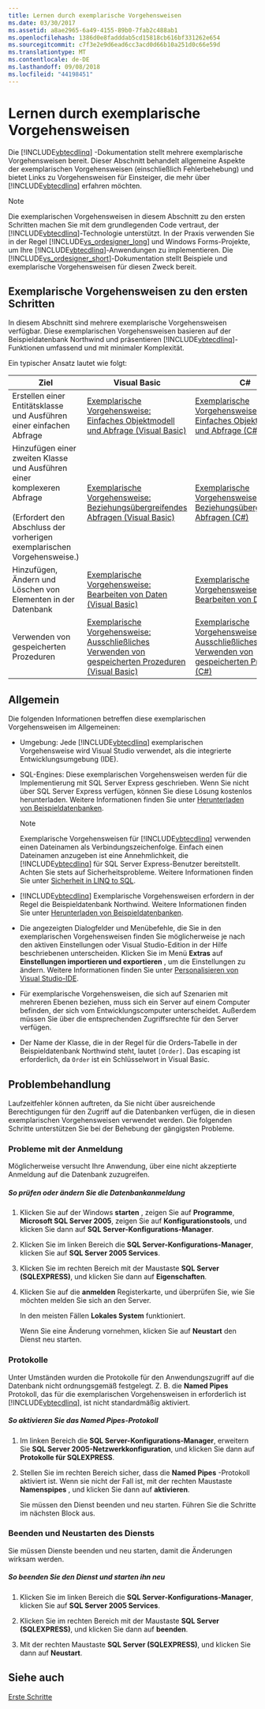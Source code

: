 ```yaml
---
title: Lernen durch exemplarische Vorgehensweisen
ms.date: 03/30/2017
ms.assetid: a8ae2965-6a49-4155-89b0-7fab2c488ab1
ms.openlocfilehash: 1386d0e8fadddab5cd15818cb616bf331262e654
ms.sourcegitcommit: c7f3e2e9d6ead6cc3acd0d66b10a251d0c66e59d
ms.translationtype: MT
ms.contentlocale: de-DE
ms.lasthandoff: 09/08/2018
ms.locfileid: "44198451"
---
```

# <a name="learning-by-walkthroughs"></a>Lernen durch exemplarische Vorgehensweisen
Die [!INCLUDE[vbtecdlinq](../../../../../../includes/vbtecdlinq-md.md)] -Dokumentation stellt mehrere exemplarische Vorgehensweisen bereit. Dieser Abschnitt behandelt allgemeine Aspekte der exemplarischen Vorgehensweisen (einschließlich Fehlerbehebung) und bietet Links zu Vorgehensweisen für Einsteiger, die mehr über [!INCLUDE[vbtecdlinq](../../../../../../includes/vbtecdlinq-md.md)] erfahren möchten.  
  
> [!NOTE]
>  Die exemplarischen Vorgehensweisen in diesem Abschnitt zu den ersten Schritten machen Sie mit dem grundlegenden Code vertraut, der [!INCLUDE[vbtecdlinq](../../../../../../includes/vbtecdlinq-md.md)]-Technologie unterstützt. In der Praxis verwenden Sie in der Regel [!INCLUDE[vs_ordesigner_long](../../../../../../includes/vs-ordesigner-long-md.md)] und Windows Forms-Projekte, um Ihre [!INCLUDE[vbtecdlinq](../../../../../../includes/vbtecdlinq-md.md)]-Anwendungen zu implementieren. Die [!INCLUDE[vs_ordesigner_short](../../../../../../includes/vs-ordesigner-short-md.md)]-Dokumentation stellt Beispiele und exemplarische Vorgehensweisen für diesen Zweck bereit.  
  
## <a name="getting-started-walkthroughs"></a>Exemplarische Vorgehensweisen zu den ersten Schritten  
 In diesem Abschnitt sind mehrere exemplarische Vorgehensweisen verfügbar. Diese exemplarischen Vorgehensweisen basieren auf der Beispieldatenbank Northwind und präsentieren [!INCLUDE[vbtecdlinq](../../../../../../includes/vbtecdlinq-md.md)]-Funktionen umfassend und mit minimaler Komplexität.  
  
 Ein typischer Ansatz lautet wie folgt:  
  
|Ziel|Visual Basic|C#|  
|---------------|------------------|---------|  
|Erstellen einer Entitätsklasse und Ausführen einer einfachen Abfrage|[Exemplarische Vorgehensweise: Einfaches Objektmodell und Abfrage (Visual Basic)](../../../../../../docs/framework/data/adonet/sql/linq/walkthrough-simple-object-model-and-query-visual-basic.md)|[Exemplarische Vorgehensweise: Einfaches Objektmodell und Abfrage (C#)](../../../../../../docs/framework/data/adonet/sql/linq/walkthrough-simple-object-model-and-query-csharp.md)|  
|Hinzufügen einer zweiten Klasse und Ausführen einer komplexeren Abfrage<br /><br /> (Erfordert den Abschluss der vorherigen exemplarischen Vorgehensweise.)|[Exemplarische Vorgehensweise: Beziehungsübergreifendes Abfragen (Visual Basic)](../../../../../../docs/framework/data/adonet/sql/linq/walkthrough-querying-across-relationships-visual-basic.md)|[Exemplarische Vorgehensweise: Beziehungsübergreifendes Abfragen (C#)](../../../../../../docs/framework/data/adonet/sql/linq/walkthrough-querying-across-relationships-csharp.md)|  
|Hinzufügen, Ändern und Löschen von Elementen in der Datenbank|[Exemplarische Vorgehensweise: Bearbeiten von Daten (Visual Basic)](../../../../../../docs/framework/data/adonet/sql/linq/walkthrough-manipulating-data-visual-basic.md)|[Exemplarische Vorgehensweise: Bearbeiten von Daten (C#)](../../../../../../docs/framework/data/adonet/sql/linq/walkthrough-manipulating-data-csharp.md)|  
|Verwenden von gespeicherten Prozeduren|[Exemplarische Vorgehensweise: Ausschließliches Verwenden von gespeicherten Prozeduren (Visual Basic)](../../../../../../docs/framework/data/adonet/sql/linq/walkthrough-using-only-stored-procedures-visual-basic.md)|[Exemplarische Vorgehensweise: Ausschließliches Verwenden von gespeicherten Prozeduren (C#)](../../../../../../docs/framework/data/adonet/sql/linq/walkthrough-using-only-stored-procedures-csharp.md)|  
  
## <a name="general"></a>Allgemein  
 Die folgenden Informationen betreffen diese exemplarischen Vorgehensweisen im Allgemeinen:  
  
-   Umgebung: Jede [!INCLUDE[vbtecdlinq](../../../../../../includes/vbtecdlinq-md.md)] exemplarischen Vorgehensweise wird Visual Studio verwendet, als die integrierte Entwicklungsumgebung (IDE).  
  
-   SQL-Engines: Diese exemplarischen Vorgehensweisen werden für die Implementierung mit SQL Server Express geschrieben. Wenn Sie nicht über SQL Server Express verfügen, können Sie diese Lösung kostenlos herunterladen. Weitere Informationen finden Sie unter [Herunterladen von Beispieldatenbanken](../../../../../../docs/framework/data/adonet/sql/linq/downloading-sample-databases.md).  
  
    > [!NOTE]
    >  Exemplarische Vorgehensweisen für [!INCLUDE[vbtecdlinq](../../../../../../includes/vbtecdlinq-md.md)] verwenden einen Dateinamen als Verbindungszeichenfolge. Einfach einen Dateinamen anzugeben ist eine Annehmlichkeit, die [!INCLUDE[vbtecdlinq](../../../../../../includes/vbtecdlinq-md.md)] für SQL Server Express-Benutzer bereitstellt. Achten Sie stets auf Sicherheitsprobleme. Weitere Informationen finden Sie unter [Sicherheit in LINQ to SQL](../../../../../../docs/framework/data/adonet/sql/linq/security-in-linq-to-sql.md).  
  
-   [!INCLUDE[vbtecdlinq](../../../../../../includes/vbtecdlinq-md.md)] Exemplarische Vorgehensweisen erfordern in der Regel die Beispieldatenbank Northwind. Weitere Informationen finden Sie unter [Herunterladen von Beispieldatenbanken](../../../../../../docs/framework/data/adonet/sql/linq/downloading-sample-databases.md).  
  
-   Die angezeigten Dialogfelder und Menübefehle, die Sie in den exemplarischen Vorgehensweisen finden Sie möglicherweise je nach den aktiven Einstellungen oder Visual Studio-Edition in der Hilfe beschriebenen unterscheiden. Klicken Sie im Menü **Extras** auf **Einstellungen importieren und exportieren** , um die Einstellungen zu ändern. Weitere Informationen finden Sie unter [Personalisieren von Visual Studio-IDE](/visualstudio/ide/personalizing-the-visual-studio-ide).  
  
-   Für exemplarische Vorgehensweisen, die sich auf Szenarien mit mehreren Ebenen beziehen, muss sich ein Server auf einem Computer befinden, der sich vom Entwicklungscomputer unterscheidet. Außerdem müssen Sie über die entsprechenden Zugriffsrechte für den Server verfügen.  
  
-   Der Name der Klasse, die in der Regel für die Orders-Tabelle in der Beispieldatenbank Northwind steht, lautet `[Order]`. Das escaping ist erforderlich, da `Order` ist ein Schlüsselwort in Visual Basic.  
  
## <a name="troubleshooting"></a>Problembehandlung  
 Laufzeitfehler können auftreten, da Sie nicht über ausreichende Berechtigungen für den Zugriff auf die Datenbanken verfügen, die in diesen exemplarischen Vorgehensweisen verwendet werden. Die folgenden Schritte unterstützen Sie bei der Behebung der gängigsten Probleme.  
  
### <a name="log-on-issues"></a>Probleme mit der Anmeldung  
 Möglicherweise versucht Ihre Anwendung, über eine nicht akzeptierte Anmeldung auf die Datenbank zuzugreifen.  
  
##### <a name="to-verify-or-change-the-database-log-on"></a>So prüfen oder ändern Sie die Datenbankanmeldung  
  
1.  Klicken Sie auf der Windows **starten** , zeigen Sie auf **Programme**, **Microsoft SQL Server 2005**, zeigen Sie auf **Konfigurationstools**, und klicken Sie dann auf **SQL Server-Konfigurations-Manager**.  
  
2.  Klicken Sie im linken Bereich die **SQL Server-Konfigurations-Manager**, klicken Sie auf **SQL Server 2005 Services**.  
  
3.  Klicken Sie im rechten Bereich mit der Maustaste **SQL Server (SQLEXPRESS)**, und klicken Sie dann auf **Eigenschaften**.  
  
4.  Klicken Sie auf die **anmelden** Registerkarte, und überprüfen Sie, wie Sie möchten melden Sie sich an den Server.  
  
     In den meisten Fällen **Lokales System** funktioniert.  
  
     Wenn Sie eine Änderung vornehmen, klicken Sie auf **Neustart** den Dienst neu starten.  
  
### <a name="protocols"></a>Protokolle  
 Unter Umständen wurden die Protokolle für den Anwendungszugriff auf die Datenbank nicht ordnungsgemäß festgelegt. Z. B. die **Named Pipes** Protokoll, das für die exemplarischen Vorgehensweisen in erforderlich ist [!INCLUDE[vbtecdlinq](../../../../../../includes/vbtecdlinq-md.md)], ist nicht standardmäßig aktiviert.  
  
##### <a name="to-enable-the-named-pipes-protocol"></a>So aktivieren Sie das Named Pipes-Protokoll  
  
1.  Im linken Bereich die **SQL Server-Konfigurations-Manager**, erweitern Sie **SQL Server 2005-Netzwerkkonfiguration**, und klicken Sie dann auf **Protokolle für SQLEXPRESS**.  
  
2.  Stellen Sie im rechten Bereich sicher, dass die **Named Pipes** -Protokoll aktiviert ist. Wenn sie nicht der Fall ist, mit der rechten Maustaste **Namenspipes** , und klicken Sie dann auf **aktivieren**.  
  
     Sie müssen den Dienst beenden und neu starten. Führen Sie die Schritte im nächsten Block aus.  
  
### <a name="stopping-and-restarting-the-service"></a>Beenden und Neustarten des Diensts  
 Sie müssen Dienste beenden und neu starten, damit die Änderungen wirksam werden.  
  
##### <a name="to-stop-and-restart-the-service"></a>So beenden Sie den Dienst und starten ihn neu  
  
1.  Klicken Sie im linken Bereich die **SQL Server-Konfigurations-Manager**, klicken Sie auf **SQL Server 2005 Services**.  
  
2.  Klicken Sie im rechten Bereich mit der Maustaste **SQL Server (SQLEXPRESS)**, und klicken Sie dann auf **beenden**.  
  
3.  Mit der rechten Maustaste **SQL Server (SQLEXPRESS)**, und klicken Sie dann auf **Neustart**.  
  
## <a name="see-also"></a>Siehe auch  
 [Erste Schritte](../../../../../../docs/framework/data/adonet/sql/linq/getting-started.md)
